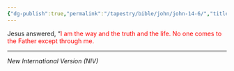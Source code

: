 ```yaml
---
{"dg-publish":true,"permalink":"/tapestry/bible/john/john-14-6/","title":"John 14:6","tags":["bible-verse","bible-verse"],"dgHomeLink":true,"dgShowLocalGraph":true,"dgEnableSearch":true}
---
```



Jesus answered, “<font color="#ff0000">I am the way and the truth and the life. No one comes to the Father except through me.</font>

---
*New International Version (NIV)*